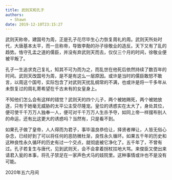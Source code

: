 ```yaml
---
title: 武则天和孔子
authors:
  - Shawn
date: 2019-12-10T23:15:27
---
```



武则天称帝，建国号为周，正是孔子花尽毕生心力恢复周礼的周。武则天所处时代，大唐基本太平，而一旦称帝，导致李勣的孙子徐敬业的造反。天下又有了乱的趋势。恪守孔孟之道的儒臣，并没有弃武则天而去，仅仅三个月的时间，徐敬业便被平叛了。


<!-- more -->

孔子一生追求克己复礼，知其不可为而为之，而乱世在他死后依然持续了数百年的时间。武则天改国号为周，是不是有这么一层原因。或许是当时的儒臣敢怒不敢言，以周这个国号，实际包含了对武则天扰乱纲常的不满，也或许是将一千多年从未恢复过的周礼寄希望在千古未有的女皇身上。

不知他们怎么会有这样的错觉？武则天的四个儿子，两个被她赐死，两个被她放逐，只有于她毫无威胁的太平公主受尽隆宠。皇位的诱惑实在太大了，身处其位，便可使千千万万人独奉一人，便可对千千万万人生杀予夺，如同上帝一样摆布别人的命运，还有比这更大的诱惑吗？当然有，只是看不到。

如果孔子做了皇帝，人人得而为君子，事毕温良恭俭让，择贤者禅让，人皆无俗心杂念，已经好到了可以将任何的恶防微杜渐，良性永久循环。如果五千年的历史和这种良性永久循环的历史有过一个交点，就彻底被它净化了。五千年了，不曾有过。孔子若复生与唐代，见到武则天，会不会拿着拐杖拄地大骂。来俊臣又使出来请君入瓮的本事，将孔子禁足在一家声色犬马的妓院里。这种事情或许也不是没有可能。

2020年五六月间